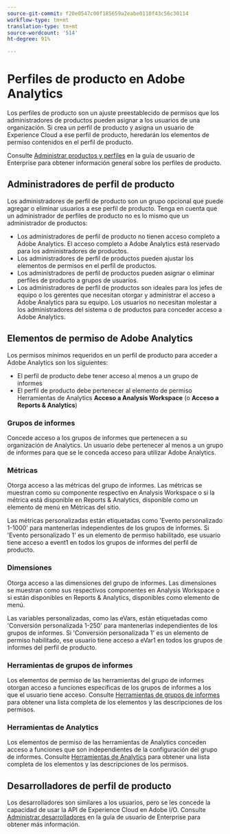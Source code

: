```yaml
---
source-git-commit: f20e0547c00f185659a2eabe0110f43c56c30114
workflow-type: tm+mt
translation-type: tm+mt
source-wordcount: '514'
ht-degree: 91%

---
```

# Perfiles de producto en Adobe Analytics

Los perfiles de producto son un ajuste preestablecido de permisos que los administradores de productos pueden asignar a los usuarios de una organización. Si crea un perfil de producto y asigna un usuario de Experience Cloud a ese perfil de producto, heredarán los elementos de permiso contenidos en el perfil de producto.

Consulte [Administrar productos y perfiles](https://helpx.adobe.com/es/enterprise/using/manage-products-and-profiles.html) en la guía de usuario de Enterprise para obtener información general sobre los perfiles de producto.

## Administradores de perfil de producto

Los administradores de perfil de producto son un grupo opcional que puede agregar o eliminar usuarios a ese perfil de producto. Tenga en cuenta que un administrador de perfiles de producto no es lo mismo que un administrador de productos:

* Los administradores de perfil de producto no tienen acceso completo a Adobe Analytics. El acceso completo a Adobe Analytics está reservado para los administradores de productos.
* Los administradores de perfil de productos pueden ajustar los elementos de permisos en el perfil de productos.
* Los administradores de perfil de productos pueden asignar o eliminar perfiles de producto a grupos de usuarios.
* Los administradores de perfil de productos son ideales para los jefes de equipo o los gerentes que necesitan otorgar y administrar el acceso a Adobe Analytics para su equipo. Los usuarios no necesitan molestar a los administradores del sistema o de productos para conceder acceso a Adobe Analytics.

## Elementos de permiso de Adobe Analytics

Los permisos mínimos requeridos en un perfil de producto para acceder a Adobe Analytics son los siguientes:

* El perfil de producto debe tener acceso al menos a un grupo de informes
* El perfil de producto debe pertenecer al elemento de permiso Herramientas de Analytics **Acceso a Analysis Workspace** (o **Acceso a Reports &amp; Analytics**)

### Grupos de informes

Concede acceso a los grupos de informes que pertenecen a su organización de Analytics. Un usuario debe pertenecer al menos a un grupo de informes para que se le conceda acceso para utilizar Adobe Analytics.

### Métricas

Otorga acceso a las métricas del grupo de informes. Las métricas se muestran como su componente respectivo en Analysis Workspace o si la métrica está disponible en Reports &amp; Analytics, disponible como un elemento de menú en Métricas del sitio.

Las métricas personalizadas están etiquetadas como &#39;Evento personalizado 1-1000&#39; para mantenerlas independientes de los grupos de informes. Si &#39;Evento personalizado 1&#39; es un elemento de permiso habilitado, ese usuario tiene acceso a event1 en todos los grupos de informes del perfil de producto.

### Dimensiones

Otorga acceso a las dimensiones del grupo de informes. Las dimensiones se muestran como sus respectivos componentes en Analysis Workspace o si están disponibles en Reports &amp; Analytics, disponibles como elemento de menú.

Las variables personalizadas, como las eVars, están etiquetadas como &#39;Conversión personalizada 1-250&#39; para mantenerlas independientes de los grupos de informes. Si &#39;Conversión personalizada 1&#39; es un elemento de permiso habilitado, ese usuario tiene acceso a eVar1 en todos los grupos de informes del perfil de producto.

### Herramientas de grupos de informes

Los elementos de permiso de las herramientas del grupo de informes otorgan acceso a funciones específicas de los grupos de informes a los que el usuario tiene acceso. Consulte [Herramientas de grupos de informes](report-suite-tools.md) para obtener una lista completa de los elementos y las descripciones de los permisos.

### Herramientas de Analytics

Los elementos de permiso de las herramientas de Analytics conceden acceso a funciones que son independientes de la configuración del grupo de informes. Consulte [Herramientas de Analytics](analytics-tools.md) para obtener una lista completa de los elementos y las descripciones de los permisos.

## Desarrolladores de perfil de producto

Los desarrolladores son similares a los usuarios, pero se les concede la capacidad de usar la API de Experience Cloud en Adobe I/O. Consulte [Administrar desarrolladores](https://helpx.adobe.com/es/enterprise/using/manage-developers.html) en la guía de usuario de Enterprise para obtener más información.

